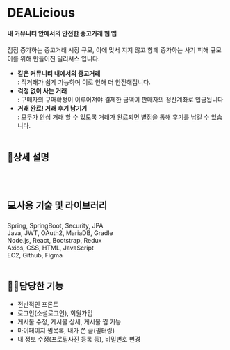 # DEALicious
#### 내 커뮤니티 안에서의 안전한 중고거래 웹 앱
점점 증가하는 중고거래 시장 규모, 이에 맞서 지지 않고 함께 증가하는 사기 피해 규모<br>
이를 위해 만들어진 딜리셔스 입니다.
- <b>같은 커뮤니티 내에서의 중고거래</b><br>
  : 직거래가 쉽게 가능하며 이로 인해 더 안전해집니다.
- <b>걱정 없이 사는 거래</b><br>
  : 구매자의 구매확정이 이루어져야 결제한 금액이 판매자의 정산계좌로 입금됩니다
- <b>거래 완료! 거래 후기 남기기</b><br>
  : 모두가 안심 거래 할 수 있도록 거래가 완료되면 별점을 통해 후기를 남길 수 있습니다.
<br><br>
## 📑상세 설명

<br><br>
## 💻사용 기술 및 라이브러리
Spring, SpringBoot, Security, JPA<br>
Java, JWT, OAuth2, MariaDB, Gradle<br>
Node.js, React, Bootstrap, Redux<br>
Axios, CSS, HTML, JavaScript<br>
EC2, Github, Figma
<br><br>
## 👩‍💻담당한 기능
- 전반적인 프론트
- 로그인(소셜로그인), 회원가입
- 게시물 수정, 게시물 상세, 게시물 찜 기능
- 마이페이지 찜목록, 내가 쓴 글(필터링)
- 내 정보 수정(프로필사진 등록 등), 비밀번호 변경
  <br><br>
